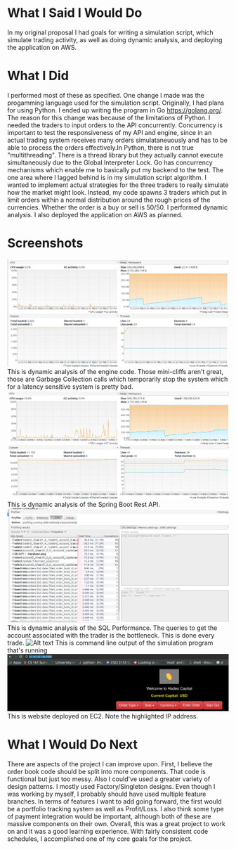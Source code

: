 # What I Said I Would Do

In my original proposal I had goals for writing a simulation script, which simulate trading activity, as well as doing dynamic
analysis, and deploying the application on AWS.

# What I Did
I performed most of these as specified. One change I made was the progamming language used for the simulation script. Originally,
I had plans for using Python. I ended up writing the program in Go https://golang.org/. The reason for this change was because of the
limitations of Python. I needed the traders to input orders to the API concurrently. Concurrency is important to test the responsiveness
of my API and engine, since in an actual trading system receives many orders simulataneuously and has to be able to process
the orders effectively.In Python, there is not true "multithreading". There is a thread library but they actually cannot execute simultaneously
due to the Global Interpreter Lock. Go has concurrency mechanisms which enable me to basically put my backend to the test.
The one area where I lagged behind is in my simulation script algorithm. I wanted to implement actual strategies for the three traders
to really simulate how the market might look. Instead, my code spawns 3 traders which put in limit orders within a normal distribution
around the rough prices of the currencies. Whether the order is a buy or sell is 50/50. I performed dynamic analysis.
I also deployed the application on AWS as planned.

# Screenshots
![Alt text](simulation/DynamicAnalysisOfEngine.png)
This is dynamic analysis of the engine code. Those mini-cliffs aren't great, those are Garbage Collection calls which temporarily stop the system which for a latency sensitive system is pretty bad.
![Alt text](simulation/DynamicAnalysisOfRest.png)
This is dynamic analysis of the Spring Boot Rest API.
![Alt text](simulation/sql_performance.png)
This is dynamic analysis of the SQL Performance. The queries to get the account associated with the trader is the bottleneck.
This is done every trade.
![Alt text](simulation/SimulationProgrammingRunning.png)
This is command line output of the simulation program that's running
![Alt text](simulation/ec2ip.png)
This is website deployed on EC2. Note the highlighted IP address.

# What I Would Do Next
There are aspects of the project I can improve upon. First, I believe the order book code should be split into more components. That code is functional but just too messy. Also I could've used a greater variety of design patterns. I mostly used Factory/Singleton designs. Even though I was working 
by myself, I probably should have used multiple feature branches. In terms of features I want to add going forward, the first would be a portfolio tracking system as well as Profit/Loss. I also think some type of payment integration would be important, although both of these are massive components on their own. Overall, this was a great project to work on and it was a good learning experience. With fairly consistent code schedules, I accomplished one of my core goals for the project.
